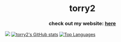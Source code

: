 <h1 align="center">torry2</h1>
<h3 align="center">check out my website: <a href="https://torrytw.ooo">here</a></h3>

![](https://komarev.com/ghpvc/?username=torry2)
[![torry2's GitHub stats](https://github-readme-stats.vercel.app/api?username=torry2&count_private=true&theme=dark)](https://github.com/anuraghazra/github-readme-stats)
[![Top Languages](https://github-readme-stats.vercel.app/api/top-langs/?username=torry2)](https://github.com/anuraghazra/github-readme-stats)

